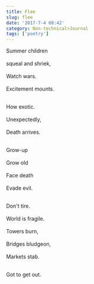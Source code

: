 ```yaml
---
title: Flee
slug: flee
date: '2017-7-4 08:42'
category: Non-technical>Journal
tags: ['poetry']
---
```


Summer children <br></br>
squeal and shriek, <br></br>
Watch wars. <br></br>
Excitement mounts. <br></br>

How exotic. <br></br>
Unexpectedly, <br></br>
Death arrives. <br></br>

Grow-up<br></br>
Grow old<br></br>
Face death <br></br>
Evade evil.<br></br>

Don't tire. <br></br>
World is fragile.<br></br>
Towers burn,<br></br>
Bridges bludgeon,<br></br>
Markets stab. <br></br>

Got to get out.
